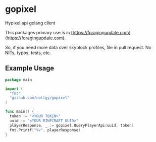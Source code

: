 # gopixel
Hypixel api golang client

This packages primary use is in
[https://foragingupdate.com](https://foragingupdate.com).

So, if you need more data over skyblock profiles,
file in pull request. No NITs, typos, tests, etc.


## Example Usage

```go
package main

import (
  "fmt"
  "github.com/nottgy/gopixel"
)

func main() {
  token := "<YOUR TOKEN>"
  uuid := "<YOUR MINECRAFT UUID>"
  playerResponse, _ := gopixel.QueryPlayerApi(uuid, token)
  fmt.Printf("%v", playerResponse)
}
```
